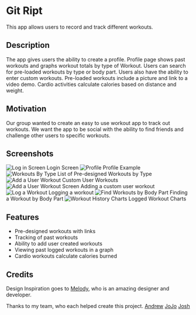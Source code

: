 # Git Ript

This app allows users to record and track different workouts.

## Description

The app gives users the ability to create a profile. Profile page shows past workouts and graphs workout totals by type of Workout. Users can search for pre-loaded workouts by type or body part. Users also have the ability to enter custom workouts. Pre-loaded workouts include a picture and link to a video demo. Cardio activities calculate calories based on distance and weight.

## Motivation

Our group wanted to create an easy to use workout app to track out workouts. We want the app to be social with the ability to find friends and challenge other users to specific workouts.

## Screenshots

![Log in Screen](/public/images/README/login.png)
Login Screen
![Profile](/public/images/README/profile.png)
Profile Example
![Workouts By Type](/public/images/README/workoutsbytype.png)
List of Pre-designed Workouts by Type
![Add a User Workout](/public/images/README/userworkouts.png)
Custom User Workouts
![Add a User Workout Screen](/public/images/README/addworkout.png)
Adding a custom user workout
![Log a Workout](/public/images/README/logworkout.png)
Logging a workout
![Find Workouts by Body Part](/public/images/README/bodyparts.png)
Finding a Workout by Body Part
![Workout History Charts](/public/images/README/chart.png)
Logged Workout Charts

## Features

- Pre-designed workouts with links
- Tracking of past workouts
- Ability to add user created workouts
- Viewing past logged workouts in a graph
- Cardio workouts calculate calories burned

## Credits

Design Inspiration goes to [Melody](https://github.com/mculep), who is an amazing designer and developer.

Thanks to my team, who each helped create this project.
[Andrew](https://github.com/martins309)
[JoJo](https://github.com/jojom31)
[Josh](https://github.com/jg-2021)
